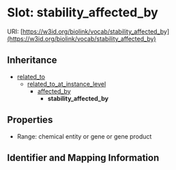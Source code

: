 # Slot: stability_affected_by

URI: [https://w3id.org/biolink/vocab/stability_affected_by](https://w3id.org/biolink/vocab/stability_affected_by)




## Inheritance

* [related_to](related_to.md)
    * [related_to_at_instance_level](related_to_at_instance_level.md)
        * [affected_by](affected_by.md)
            * **stability_affected_by**



## Properties

 * Range: chemical entity or gene or gene product



## Identifier and Mapping Information





